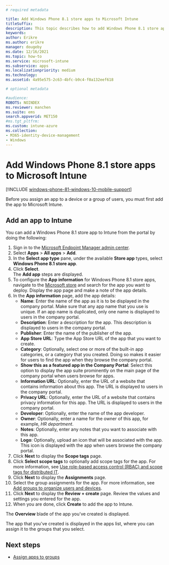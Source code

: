 ```yaml
---
# required metadata

title: Add Windows Phone 8.1 store apps to Microsoft Intune
titleSuffix: 
description: This topic describes how to add Windows Phone 8.1 store apps to Microsoft Intune.
keywords:
author: Erikre
ms.author: erikre
manager: dougeby
ms.date: 12/16/2021
ms.topic: how-to
ms.service: microsoft-intune
ms.subservice: apps
ms.localizationpriority: medium
ms.technology:
ms.assetid: 4a95e575-2c63-4bfc-b9c4-f0a132eef618

# optional metadata

#audience:
ROBOTS: NOINDEX
ms.reviewer: manchen
ms.suite: ems
search.appverid: MET150
#ms.tgt_pltfrm:
ms.custom: intune-azure
ms.collection:
- M365-identity-device-management
- Windows
---
```


# Add Windows Phone 8.1 store apps to Microsoft Intune

[!INCLUDE [windows-phone-81-windows-10-mobile-support](../includes/windows-phone-81-windows-10-mobile-support.md)]

Before you assign an app to a device or a group of users, you must first add the app to Microsoft Intune. 

## Add an app to Intune
You can add a Windows Phone 8.1 store app to Intune from the portal by doing the following:

1. Sign in to the [Microsoft Endpoint Manager admin center](https://go.microsoft.com/fwlink/?linkid=2109431).
2. Select **Apps** > **All apps** > **Add**.
3. In the **Select app type** pane, under the available **Store app** types, select **Windows Phone 8.1 store app**.
4. Click **Select**.<br>
   The **Add app** steps are displayed.
5. To configure the **App information** for Windows Phone 8.1 store apps, navigate to the [Microsoft store](https://www.microsoft.com/store/apps/windows-phone) and search for the app you want to deploy. Display the app page and make a note of the app details. 
6. In the **App information** page, add the app details:
    - **Name**: Enter the name of the app as it is to be displayed in the company portal. Make sure that any app name that you use is unique. If an app name is duplicated, only one name is displayed to users in the company portal.
    - **Description**: Enter a description for the app. This description is displayed to users in the company portal.
    - **Publisher**: Enter the name of the publisher of the app.
    - **App Store URL**: Type the App Store URL of the app that you want to create.
    - **Category**: Optionally, select one or more of the built-in app categories, or a category that you created. Doing so makes it easier for users to find the app when they browse the company portal.
    - **Show this as a featured app in the Company Portal**: Select this option to display the app suite prominently on the main page of the company portal when users browse for apps.
    - **Information URL**: Optionally, enter the URL of a website that contains information about this app. The URL is displayed to users in the company portal.
    - **Privacy URL**: Optionally, enter the URL of a website that contains privacy information for this app. The URL is displayed to users in the company portal.
    - **Developer**: Optionally, enter the name of the app developer.
    - **Owner**: Optionally, enter a name for the owner of this app, for example, *HR department*.
    - **Notes**: Optionally, enter any notes that you want to associate with this app.
    - **Logo**: Optionally, upload an icon that will be associated with the app. This icon is displayed with the app when users browse the company portal.
7. Click **Next** to display the **Scope tags** page.
8. Click **Select scope tags** to optionally add scope tags for the app. For more information, see [Use role-based access control (RBAC) and scope tags for distributed IT](../fundamentals/scope-tags.md).
9. Click **Next** to display the **Assignments** page.
10. Select the group assignments for the app. For more information, see [Add groups to organize users and devices](../fundamentals/groups-add.md). 
11. Click **Next** to display the **Review + create** page. Review the values and settings you entered for the app.
12. When you are done, click **Create** to add the app to Intune.

The **Overview** blade of the app you've created is displayed.


The app that you've created is displayed in the apps list, where you can assign it to the groups that you select.

## Next steps

- [Assign apps to groups](apps-deploy.md)
